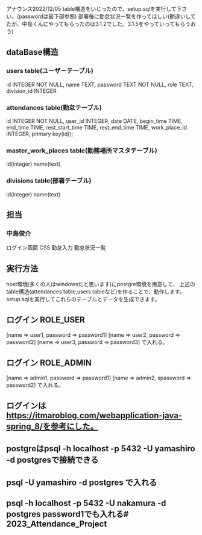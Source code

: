 アナウンス2022/12/05
table構造をいじったので、setup.sqlを実行して下さい。(passwordは最下部参照)
部署毎に勤怠状況一覧を作ってほしい(勘違いしてたが、中島くんにやってもらったのは3.1.2でした。3.1.5をやっていってもらうおう)

## dataBase構造

### users table(ユーザーテーブル)
id INTEGER NOT NULL,
name TEXT,
password TEXT NOT NULL,
role TEXT,
division_id INTEGER

### attendances table(勤怠テーブル)
id INTEGER NOT NULL,
user_id INTEGER,
date DATE,
begin_time TIME,
end_time TIME, 
rest_start_time TIME,
rest_end_time TIME,
work_place_id INTEGER,
primary key(id));



### master_work_places table(勤務場所マスタテーブル)
id(integer)
name(text)

### divisions table(部署テーブル)
id(integer)
name(text)


## 担当
### 中島俊介
ログイン画面 CSS
勤怠入力
勤怠状況一覧


## 実行方法
host環境(多くの人はwindowsだと思います)にpostgre環境を用意して、
上述のtable構造(attendances table,users tableなど)を作ることで、動作します。
setup.sqlを実行してこれらのテーブルとデータを生成できます。


## ログイン ROLE_USER
[name => user1, password => password1]
[name => user2, password => password2]
[name => user3, password => password3]
で入れる。

## ログイン ROLE_ADMIN
[name => admin1, password => password1]
[name => admin2, spassword => password2]
で入れる。

## ログインは https://itmaroblog.com/webapplication-java-spring_8/を参考にした。


## postgreはpsql -h localhost -p 5432 -U yamashiro -d postgresで接続できる
## psql -U yamashiro -d postgres      で入れる
## psql -h localhost -p 5432 -U nakamura -d postgres  password1でも入れる# 2023_Attendance_Project
